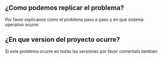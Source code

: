 ## ¿Como podemos replicar el problema?
Por favor explicanos como el problema paso a paso y en que sistema operativo ocurre
## ¿En que version del proyecto ocurre?
Si este problema ocurre en todas las versiones por favor comentalo tambien
